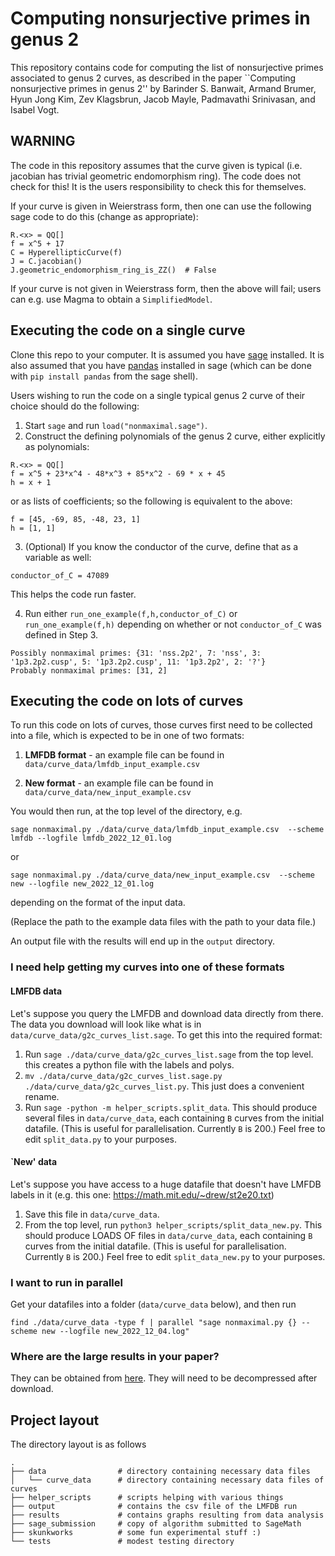 # Computing nonsurjective primes in genus 2

This repository contains code for computing the list of nonsurjective primes associated to genus 2 curves, as described in the paper ``Computing nonsurjective primes in genus 2'' by Barinder S. Banwait, Armand Brumer, Hyun Jong Kim, Zev Klagsbrun, Jacob Mayle, Padmavathi Srinivasan, and Isabel Vogt.

## WARNING

The code in this repository assumes that the curve given is typical (i.e. jacobian has trivial geometric endomorphism ring). The code does not check for this! It is the users responsibility to check this for themselves.

If your curve is given in Weierstrass form, then one can use the following sage code to do this (change as appropriate):

```
R.<x> = QQ[]
f = x^5 + 17
C = HyperellipticCurve(f)
J = C.jacobian()
J.geometric_endomorphism_ring_is_ZZ()  # False
```

If your curve is not given in Weierstrass form, then the above will fail; users can e.g. use Magma to obtain a `SimplifiedModel`. 

## Executing the code on a single curve

Clone this repo to your computer. It is assumed you have [sage](https://sagemath.org/) installed. It is also assumed that you have [pandas](https://pandas.pydata.org/) installed in sage (which can be done with `pip install pandas` from the sage shell).

Users wishing to run the code on a single typical genus 2 curve of their choice should do the following:

1. Start `sage` and run `load("nonmaximal.sage")`.
2. Construct the defining polynomials of the genus 2 curve, either explicitly as polynomials:

```
R.<x> = QQ[]
f = x^5 + 23*x^4 - 48*x^3 + 85*x^2 - 69 * x + 45
h = x + 1
```

or as lists of coefficients; so the following is equivalent to the above:

```
f = [45, -69, 85, -48, 23, 1]
h = [1, 1]
```
3. (Optional) If you know the conductor of the curve, define that as a variable as well:

```
conductor_of_C = 47089
```

This helps the code run faster.

4. Run either `run_one_example(f,h,conductor_of_C)` or `run_one_example(f,h)` depending on whether or not `conductor_of_C` was defined in Step 3.

```
Possibly nonmaximal primes: {31: 'nss.2p2', 7: 'nss', 3: '1p3.2p2.cusp', 5: '1p3.2p2.cusp', 11: '1p3.2p2', 2: '?'}
Probably nonmaximal primes: [31, 2]
```

## Executing the code on lots of curves

To run this code on lots of curves, those curves first need to be collected into a file, which is expected to be in one of two formats:

1. **LMFDB format** - an example file can be found in `data/curve_data/lmfdb_input_example.csv`

2. **New format** - an example file can be found in `data/curve_data/new_input_example.csv`

You would then run, at the top level of the directory, e.g.

```
sage nonmaximal.py ./data/curve_data/lmfdb_input_example.csv  --scheme lmfdb --logfile lmfdb_2022_12_01.log
```

or 

```
sage nonmaximal.py ./data/curve_data/new_input_example.csv  --scheme new --logfile new_2022_12_01.log
```

depending on the format of the input data.

(Replace the path to the example data files with the path to your data file.)

An output file with the results will end up in the `output` directory.

### I need help getting my curves into one of these formats

#### LMFDB data

Let's suppose you query the LMFDB and download data directly from there. The data you download will look like what is in `data/curve_data/g2c_curves_list.sage`. To get this into the required format:

1. Run `sage ./data/curve_data/g2c_curves_list.sage` from the top level. this creates a python file with the labels and polys.
2. `mv ./data/curve_data/g2c_curves_list.sage.py ./data/curve_data/g2c_curves_list.py`. This just does a convenient rename.
3. Run `sage -python -m helper_scripts.split_data`. This should produce several files in `data/curve_data`, each containing `B` curves from the initial datafile. (This is useful for parallelisation. Currently `B` is 200.) Feel free to edit `split_data.py` to your purposes. 

#### `New' data

Let's suppose you have access to a huge datafile that doesn't have LMFDB labels in it (e.g. this one: https://math.mit.edu/~drew/st2e20.txt)

1. Save this file in `data/curve_data`.
2. From the top level, run `python3 helper_scripts/split_data_new.py`. This should produce LOADS OF files in `data/curve_data`, each containing `B` curves from the initial datafile. (This is useful for parallelisation. Currently `B` is 200.) Feel free to edit `split_data_new.py` to your purposes.

### I want to run in parallel

Get your datafiles into a folder (`data/curve_data` below), and then run

```
find ./data/curve_data -type f | parallel "sage nonmaximal.py {} --scheme new --logfile new_2022_12_04.log"
```

### Where are the large results in your paper?

They can be obtained from [here](https://github.com/BarinderBanwait/barinderbanwait.github.io/raw/master/results_big_corrected_torsion.csv.gz). They will need to be decompressed after download.

## Project layout
The directory layout is as follows

    .
    ├── data                # directory containing necessary data files
    │   └── curve_data      # directory containing necessary data files of curves
    ├── helper_scripts      # scripts helping with various things
    ├── output              # contains the csv file of the LMFDB run
    ├── results             # contains graphs resulting from data analysis
    ├── sage_submission     # copy of algorithm submitted to SageMath
    ├── skunkworks          # some fun experimental stuff :)
    └── tests               # modest testing directory